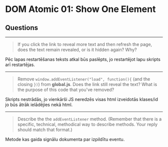 # DOM Atomic 01: Show One Element

## Questions

---

> If you click the link to reveal more text and then refresh the page, does the text remain revealed, or is it hidden again? Why?

Pēc lapas restartēšanas teksts atkal būs paslēpts, jo restartējot lapu skripts arī restartējas.

---

> Remove `window.addEventListener("load", function(){` (and the closing `})`) from **global.js**. Does the link still reveal the text? What is the purpose of this code that you've removed?

Skripts nestrādās, jo vienkārši JS neredzēs visas html izveidotās klases/id jo būs ātrāk ielādējies nekā html.

---

> Describe the the `addEventListener` method. (Remember that there is a specific, technical, methodical way to describe methods. Your reply should match that format.)

Metode kas gaida signālu dokumenta par izpildītu eventu.